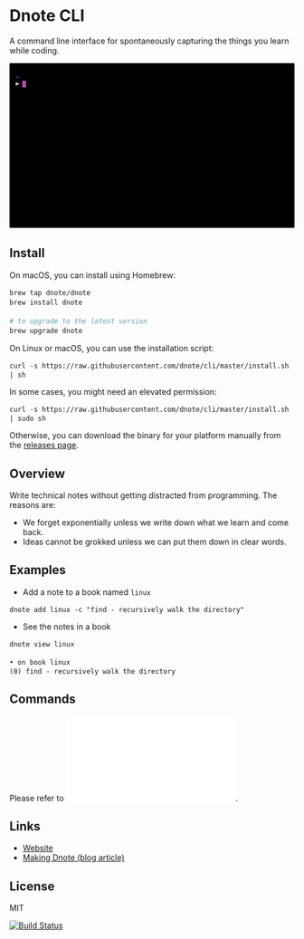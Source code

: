 # Dnote CLI

A command line interface for spontaneously capturing the things you learn while coding.

![Dnote](assets/dnote.gif)

## Install

On macOS, you can install using Homebrew:

```sh
brew tap dnote/dnote
brew install dnote

# to upgrade to the latest version
brew upgrade dnote
```

On Linux or macOS, you can use the installation script:

    curl -s https://raw.githubusercontent.com/dnote/cli/master/install.sh | sh

In some cases, you might need an elevated permission:

    curl -s https://raw.githubusercontent.com/dnote/cli/master/install.sh | sudo sh

Otherwise, you can download the binary for your platform manually from the [releases page](https://github.com/dnote/cli/releases).

## Overview

Write technical notes without getting distracted from programming. The reasons are:

- We forget exponentially unless we write down what we learn and come back.
- Ideas cannot be grokked unless we can put them down in clear words.

## Examples

- Add a note to a book named `linux`

```
dnote add linux -c "find - recursively walk the directory"
```

- See the notes in a book

```
dnote view linux

• on book linux
(0) find - recursively walk the directory
```

## Commands

Please refer to ![commands](/COMMANDS.md).

## Links

* [Website](https://dnote.io)
* [Making Dnote (blog article)](https://github.com/dnote-io/cli)

## License

MIT

[![Build Status](https://travis-ci.org/dnote/cli.svg?branch=master)](https://travis-ci.org/dnote/cli)
